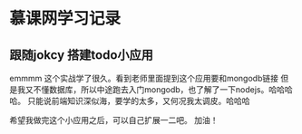 # 慕课网学习记录
## 跟随jokcy 搭建todo小应用
emmmm 这个实战学了很久。看到老师里面提到这个应用要和mongodb链接 但是我又不懂数据库，所以中途跑去入门mongodb，也了解了一下nodejs。哈哈哈哈。
只能说前端知识深似海，要学的太多，又何况我太调皮。哈哈哈

希望我做完这个小应用之后，可以自己扩展一二吧。
加油！
